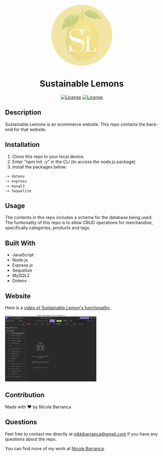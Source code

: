 <p align="center">
  <a href="" rel="noopener">
 <img width=200px height=200px src="./images/SL.png" alt="Project logo"></a>
</p>

<h1 align="center">Sustainable Lemons</h1>

<div align="center">

<a href="https://opensource.org/licenses/MIT">![License](https://img.shields.io/badge/License-MIT-green.svg)</a>
<a href="https://opensource.org/licenses/BSD-2-Clause">![License](https://img.shields.io/badge/License-BSD_2_Clause-yellowgreen.svg)</a>

</div>

## Description

Sustainable Lemons is an ecommerce website. This repo contains the back-end for that website.

## Installation

1. Clone this repo to your local device.
2. Enter "npm init -y" in the CLI (to access the node.js package)
3. Install the packages below:

```
-> dotenv
-> express
-> mysql2
-> Sequelize

```

## Usage

The contents in this repo includes a schema for the database being used.
The funtionality of this repo is to allow CRUD operations for merchandise, specifically categories, products and tags.

## Built With

- JavaScript
- Node.js
- Express.js
- Sequelize
- MySQL2
- Dotenv

## Website

Here is a [video of Sustainable Lemon's functionality.]().

<img width=300px height=220px src="./images/Ins.png" alt="CRUD requests in Insomnia"></a>

## Contribution

Made with ❤️ by Nicole Barranca

## Questions

Feel free to contact me directly at nikkibarranca@gmail.com if you have any questions about the repo.

You can find more of my work at [Nicole Barranca](https://github.com/NicoleBarranca).

